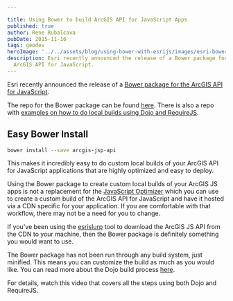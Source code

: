 ```yaml
---

title: Using Bower to build ArcGIS API for JavaScript Apps
published: true
author: Rene Rubalcava
pubDate: 2015-11-16
tags: geodev
heroImage: '../../assets/blog/using-bower-with-esrijs/images/esri-bower-2.png'
description: Esri recently announced the release of a Bower package for the
  ArcGIS API for JavaScript.
---
```


Esri recently announced the release of a
[Bower package for the ArcGIS API for JavaScript](http://blogs.esri.com/esri/arcgis/2015/11/13/using-bower-for-custom-builds-of-arcgis-api-for-javascript/).

The repo for the Bower package can be found
[here](https://github.com/Esri/arcgis-js-api). There is also a repo with
[examples on how to do local builds using Dojo and RequireJS](https://github.com/Esri/jsapi-resources/tree/master/bower).

## Easy Bower Install

```bash
bower install --save arcgis-jsp-api
```

This makes it incredibly easy to do custom local builds of your ArcGIS API for
JavaScript applications that are highly optimized and easy to deploy.

Using the Bower package to create custom local builds of your ArcGIS JS apps is
not a replacement for the
[JavaScript Optimizer](https://developers.arcgis.com/javascript/jshelp/inside_web_optimizer.html)
which you can use to create a custom build of the ArcGIS API for JavaScript and
have it hosted via a CDN specific for your application. If you are comfortable
with that workflow, there may not be a need for you to change.

If you've been using the [esrislurp](https://github.com/steveoh/esrislurp) tool
to download the ArcGIS JS API from the CDN to your machine, then the Bower
package is definitely something you would want to use.

The Bower package has not been run through any build system, just minified. This
means you can customize the build as much as you would like. You can read more
about the Dojo build process
[here](https://dojotoolkit.org/documentation/tutorials/1.10/build/).

For details, watch this video that covers all the steps using both Dojo and
RequireJS.

<lite-youtube videoid="OFZnXACy97Y"></lite-youtube>
